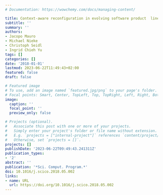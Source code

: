 ```yaml
---
# Documentation: https://wowchemy.com/docs/managing-content/

title: Context-aware reconfiguration in evolving software product  lines
subtitle: ''
summary: ''
authors:
- Jacopo Mauro
- Michael Nieke
- Christoph Seidl
- Ingrid Chieh Yu
tags: []
categories: []
date: '2018-01-01'
lastmod: 2023-06-22T11:49:43+02:00
featured: false
draft: false

# Featured image
# To use, add an image named `featured.jpg/png` to your page's folder.
# Focal points: Smart, Center, TopLeft, Top, TopRight, Left, Right, BottomLeft, Bottom, BottomRight.
image:
  caption: ''
  focal_point: ''
  preview_only: false

# Projects (optional).
#   Associate this post with one or more of your projects.
#   Simply enter your project's folder or file name without extension.
#   E.g. `projects = ["internal-project"]` references `content/project/deep-learning/index.md`.
#   Otherwise, set `projects = []`.
projects: []
publishDate: '2023-06-22T09:49:43.241311Z'
publication_types:
- '2'
abstract: ''
publication: '*Sci. Comput. Program.*'
doi: 10.1016/j.scico.2018.05.002
links:
- name: URL
  url: https://doi.org/10.1016/j.scico.2018.05.002
---
```

